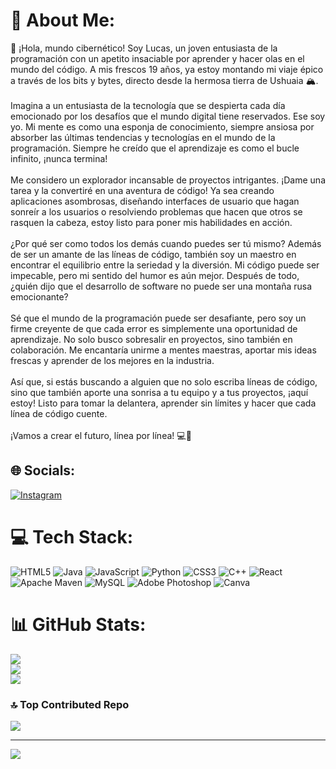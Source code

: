 # 💫 About Me:
👋 ¡Hola, mundo cibernético! Soy Lucas, un joven entusiasta de la programación con un apetito insaciable por aprender y hacer olas en el mundo del código. A mis frescos 19 años, ya estoy montando mi viaje épico a través de los bits y bytes, directo desde la hermosa tierra de Ushuaia 🏔️.<br><br>Imagina a un entusiasta de la tecnología que se despierta cada día emocionado por los desafíos que el mundo digital tiene reservados. Ese soy yo. Mi mente es como una esponja de conocimiento, siempre ansiosa por absorber las últimas tendencias y tecnologías en el mundo de la programación. Siempre he creído que el aprendizaje es como el bucle infinito, ¡nunca termina!<br><br>Me considero un explorador incansable de proyectos intrigantes. ¡Dame una tarea y la convertiré en una aventura de código! Ya sea creando aplicaciones asombrosas, diseñando interfaces de usuario que hagan sonreír a los usuarios o resolviendo problemas que hacen que otros se rasquen la cabeza, estoy listo para poner mis habilidades en acción.<br><br>¿Por qué ser como todos los demás cuando puedes ser tú mismo? Además de ser un amante de las líneas de código, también soy un maestro en encontrar el equilibrio entre la seriedad y la diversión. Mi código puede ser impecable, pero mi sentido del humor es aún mejor. Después de todo, ¿quién dijo que el desarrollo de software no puede ser una montaña rusa emocionante?<br><br>Sé que el mundo de la programación puede ser desafiante, pero soy un firme creyente de que cada error es simplemente una oportunidad de aprendizaje. No solo busco sobresalir en proyectos, sino también en colaboración. Me encantaría unirme a mentes maestras, aportar mis ideas frescas y aprender de los mejores en la industria.<br><br>Así que, si estás buscando a alguien que no solo escriba líneas de código, sino que también aporte una sonrisa a tu equipo y a tus proyectos, ¡aquí estoy! Listo para tomar la delantera, aprender sin límites y hacer que cada línea de código cuente.<br><br>¡Vamos a crear el futuro, línea por línea! 💻🚀


## 🌐 Socials:
[![Instagram](https://img.shields.io/badge/Instagram-%23E4405F.svg?logo=Instagram&logoColor=white)](https://instagram.com/coffee_with_darth_vader/) 

# 💻 Tech Stack:
![HTML5](https://img.shields.io/badge/html5-%23E34F26.svg?style=for-the-badge&logo=html5&logoColor=white) ![Java](https://img.shields.io/badge/java-%23ED8B00.svg?style=for-the-badge&logo=java&logoColor=white) ![JavaScript](https://img.shields.io/badge/javascript-%23323330.svg?style=for-the-badge&logo=javascript&logoColor=%23F7DF1E) ![Python](https://img.shields.io/badge/python-3670A0?style=for-the-badge&logo=python&logoColor=ffdd54) ![CSS3](https://img.shields.io/badge/css3-%231572B6.svg?style=for-the-badge&logo=css3&logoColor=white) ![C++](https://img.shields.io/badge/c++-%2300599C.svg?style=for-the-badge&logo=c%2B%2B&logoColor=white) ![React](https://img.shields.io/badge/react-%2320232a.svg?style=for-the-badge&logo=react&logoColor=%2361DAFB) ![Apache Maven](https://img.shields.io/badge/Apache%20Maven-C71A36?style=for-the-badge&logo=Apache%20Maven&logoColor=white) ![MySQL](https://img.shields.io/badge/mysql-%2300f.svg?style=for-the-badge&logo=mysql&logoColor=white) ![Adobe Photoshop](https://img.shields.io/badge/adobephotoshop-%2331A8FF.svg?style=for-the-badge&logo=adobephotoshop&logoColor=white) ![Canva](https://img.shields.io/badge/Canva-%2300C4CC.svg?style=for-the-badge&logo=Canva&logoColor=white)
# 📊 GitHub Stats:
![](https://github-readme-stats.vercel.app/api?username=LucasJRz03&theme=gotham&hide_border=false&include_all_commits=false&count_private=false)<br/>
![](https://github-readme-streak-stats.herokuapp.com/?user=LucasJRz03&theme=gotham&hide_border=false)<br/>
![](https://github-readme-stats.vercel.app/api/top-langs/?username=LucasJRz03&theme=gotham&hide_border=false&include_all_commits=false&count_private=false&layout=compact)

### 🔝 Top Contributed Repo
![](https://github-contributor-stats.vercel.app/api?username=LucasJRz03&limit=5&theme=apprentice&combine_all_yearly_contributions=true)

---
[![](https://visitcount.itsvg.in/api?id=LucasJRz03&icon=5&color=8)](https://visitcount.itsvg.in)

<!-- Proudly created with GPRM ( https://gprm.itsvg.in ) -->

